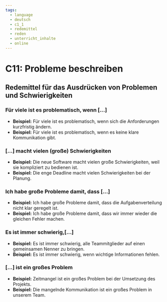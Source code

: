 ```yaml
---
tags:
  - language
  - deutsch
  - c1_1
  - redemittel
  - reden
  - unterricht_inhalte
  - online
---
```


# C11: Probleme beschreiben

## Redemittel für das Ausdrücken von Problemen und Schwierigkeiten

### Für viele ist es problematisch, wenn [...]

- __Beispiel:__ Für viele ist es problematisch, wenn sich die Anforderungen kurzfristig ändern.
- __Beispiel:__ Für viele ist es problematisch, wenn es keine klare Kommunikation gibt.

### [...] macht vielen (große) Schwierigkeiten

- __Beispiel:__ Die neue Software macht vielen große Schwierigkeiten, weil sie kompliziert zu bedienen ist.
- __Beispiel:__ Die enge Deadline macht vielen Schwierigkeiten bei der Planung.

### Ich habe große Probleme damit, dass [...]

- __Beispiel:__ Ich habe große Probleme damit, dass die Aufgabenverteilung nicht klar geregelt ist.
- __Beispiel:__ Ich habe große Probleme damit, dass wir immer wieder die gleichen Fehler machen.

### Es ist immer schwierig,[...]

- __Beispiel:__ Es ist immer schwierig, alle Teammitglieder auf einen gemeinsamen Nenner zu bringen.
- __Beispiel:__ Es ist immer schwierig, wenn wichtige Informationen fehlen.

### [...] ist ein großes Problem

- __Beispiel:__ Zeitmangel ist ein großes Problem bei der Umsetzung des Projekts.
- __Beispiel:__ Die mangelnde Kommunikation ist ein großes Problem in unserem Team.
